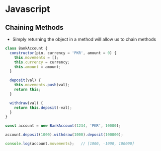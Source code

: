 # **Javascript**

## **Chaining Methods**

* Simply returning the object in a method will allow us to chain methods

```javascript
class BankAccount {
  constructor(pin, currency = 'PKR', amount = 0) {
    this.movements = [];
    this.currency = currency;
    this.amount = amount;
  }

  deposit(val) {
    this.movements.push(val);
    return this;
  }

  withdraw(val) {
    return this.deposit(-val);
  }
}

const account = new BankAccount(1234, 'PKR', 10000);

account.deposit(1000).withdraw(1000).deposit(100000);

console.log(account.movements);   // [1000, -1000, 100000]
```